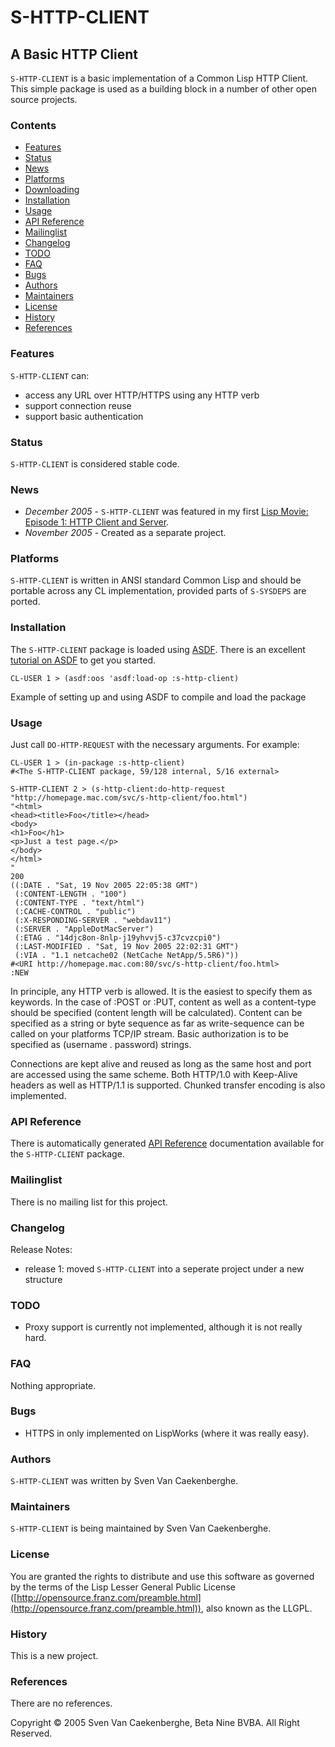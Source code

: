 S-HTTP-CLIENT
=============

A Basic HTTP Client
-------------------

`S-HTTP-CLIENT` is a
basic implementation of a Common Lisp HTTP Client. This simple package
is used as a building block in a number of other open source projects.

### Contents

-   [Features](#features)
-   [Status](#status)
-   [News](#news)
-   [Platforms](#platforms)
-   [Downloading](#downloading)
-   [Installation](#installation)
-   [Usage](#usage)
-   [API Reference](#api)
-   [Mailinglist](#mailinglist)
-   [Changelog](#changelog)
-   [TODO](#tod)
-   [FAQ](#faq)
-   [Bugs](#bugs)
-   [Authors](#authors)
-   [Maintainers](#maintainers)
-   [License](#license)
-   [History](#history)
-   [References](#references)

### Features

`S-HTTP-CLIENT` can:

-   access any URL over HTTP/HTTPS using any HTTP verb
-   support connection reuse
-   support basic authentication

### Status

`S-HTTP-CLIENT` is considered stable code.

### News

-   *December 2005* - `S-HTTP-CLIENT` was featured in my first [Lisp
    Movie: Episode 1: HTTP Client and
    Server](http://homepage.mac.com/svc/LispMovies/index.html).
-   *November 2005* - Created as a separate project.

### Platforms

`S-HTTP-CLIENT` is written in ANSI standard Common Lisp and should be
portable across any CL implementation, provided parts of `S-SYSDEPS` are
ported.

### Installation

The `S-HTTP-CLIENT` package is loaded using
[ASDF](http://www.cliki.net/asdf). There is an excellent [tutorial on
ASDF](http://constantly.at/lisp/asdf/) to get you started.

    CL-USER 1 > (asdf:oos 'asdf:load-op :s-http-client)

Example of setting up and using ASDF to compile and load the package

### Usage

Just call `DO-HTTP-REQUEST` with the necessary arguments. For example:

    CL-USER 1 > (in-package :s-http-client)
    #<The S-HTTP-CLIENT package, 59/128 internal, 5/16 external>

    S-HTTP-CLIENT 2 > (s-http-client:do-http-request "http://homepage.mac.com/svc/s-http-client/foo.html")
    "<html>
    <head><title>Foo</title></head>
    <body>
    <h1>Foo</h1>
    <p>Just a test page.</p>
    </body>
    </html>
    "
    200
    ((:DATE . "Sat, 19 Nov 2005 22:05:38 GMT") 
     (:CONTENT-LENGTH . "100") 
     (:CONTENT-TYPE . "text/html") 
     (:CACHE-CONTROL . "public") 
     (:X-RESPONDING-SERVER . "webdav11") 
     (:SERVER . "AppleDotMacServer") 
     (:ETAG . "14djc8on-8nlp-j19yhvvj5-c37cvzcpi0") 
     (:LAST-MODIFIED . "Sat, 19 Nov 2005 22:02:31 GMT") 
     (:VIA . "1.1 netcache02 (NetCache NetApp/5.5R6)"))
    #<URI http://homepage.mac.com:80/svc/s-http-client/foo.html>
    :NEW

In principle, any HTTP verb is allowed. It is the easiest to specify
them as keywords. In the case of :POST or :PUT, content as well as a
content-type should be specified (content length will be calculated).
Content can be specified as a string or byte sequence as far as
write-sequence can be called on your platforms TCP/IP stream. Basic
authorization is to be specified as (username . password) strings.

Connections are kept alive and reused as long as the same host and port
are accessed using the same scheme. Both HTTP/1.0 with Keep-Alive
headers as well as HTTP/1.1 is supported. Chunked transfer encoding is
also implemented.

### API Reference

There is automatically generated [API Reference](API.html) documentation
available for the `S-HTTP-CLIENT` package.

### Mailinglist

There is no mailing list for this project.

### Changelog

Release Notes:

-   release 1: moved `S-HTTP-CLIENT` into a seperate project under a new
    structure

### TODO

-   Proxy support is currently not implemented, although it is not
    really hard.

### FAQ

Nothing appropriate.

### Bugs

-   HTTPS in only implemented on LispWorks (where it was really easy).

### Authors

`S-HTTP-CLIENT` was written by Sven Van
Caekenberghe.

### Maintainers

`S-HTTP-CLIENT` is being maintained by Sven Van
Caekenberghe.

### License

You are granted the rights to distribute and use this software as
governed by the terms of the Lisp Lesser General Public License
([http://opensource.franz.com/preamble.html](http://opensource.franz.com/preamble.html)),
also known as the LLGPL.

### History

This is a new project.

### References

There are no references.

Copyright © 2005 Sven Van Caekenberghe, Beta Nine BVBA. All Right
Reserved.